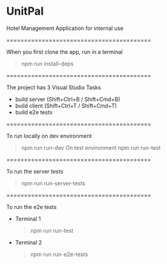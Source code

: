 # UnitPal

Hotel Management Application for internal use

=========================================

When you first clone the app, run in a terminal
> npm run install-deps

=========================================

The project has 3 Visual Studio Tasks
 - build server (Shift+Ctrl+B / Shift+Cmd+B)
 - build client (Shift+Ctrl+T / Shift+Cmd+T)
 - build e2e tests
 
=========================================

To run locally on dev environment
> npm run run-dev
On test environment
> npm run run-test

=========================================

To run the server tests
> npm run run-server-tests

=========================================

To run the e2e tests
 - Terminal 1
	> npm run run-test
 - Terminal 2
	> npm run run-e2e-tests